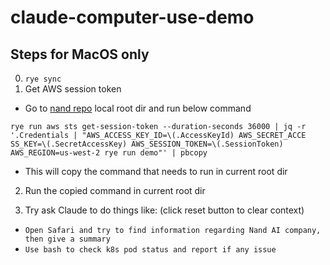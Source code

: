 # claude-computer-use-demo

## Steps for MacOS only
0. `rye sync`
1. Get AWS session token
 * Go to [nand repo](https://github.com/Nand-AI/nand/) local root dir and run below command
 ```
 rye run aws sts get-session-token --duration-seconds 36000 | jq -r '.Credentials | "AWS_ACCESS_KEY_ID=\(.AccessKeyId) AWS_SECRET_ACCE
SS_KEY=\(.SecretAccessKey) AWS_SESSION_TOKEN=\(.SessionToken) AWS_REGION=us-west-2 rye run demo"' | pbcopy
 ```
 * This will copy the command that needs to run in current root dir

2. Run the copied command in current root dir

3. Try ask Claude to do things like: (click reset button to clear context)
 * `Open Safari and try to find information regarding Nand AI company, then give a summary`
 * `Use bash to check k8s pod status and report if any issue`
